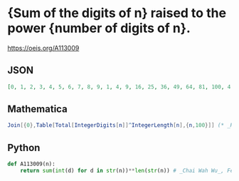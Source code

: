# \{Sum of the digits of n\} raised to the power \{number of digits of n\}\.
https://oeis.org/A113009
## JSON
```JSON
[0, 1, 2, 3, 4, 5, 6, 7, 8, 9, 1, 4, 9, 16, 25, 36, 49, 64, 81, 100, 4, 9, 16, 25, 36, 49, 64, 81, 100, 121, 9, 16, 25, 36, 49, 64, 81, 100, 121, 144, 16, 25, 36, 49, 64, 81, 100, 121, 144, 169, 25, 36, 49, 64, 81, 100, 121, 144, 169, 196, 36, 49, 64, 81, 100, 121, 144, 169, 196]
```
## Mathematica
```Mathematica
Join[{0},Table[Total[IntegerDigits[n]]^IntegerLength[n],{n,100}]] (* _Harvey P. Dale_, Nov 09 2014 *)
```
## Python
```Python
def A113009(n):
    return sum(int(d) for d in str(n))**len(str(n)) # _Chai Wah Wu_, Feb 28 2019
```
